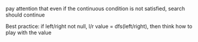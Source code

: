 pay attention that even if the continuous condition is not satisfied, search should continue

Best practice: if left/right not null, l/r value = dfs(left/right), then think how to play with the value